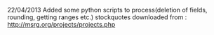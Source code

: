 22/04/2013
Added some python scripts to process(deletion of fields, rounding, getting ranges etc.) stockquotes downloaded from :
http://msrg.org/projects/projects.php



